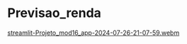 # Previsao_renda

[streamlit-Projeto_mod16_app-2024-07-26-21-07-59.webm](https://github.com/user-attachments/assets/6ed104ec-5f59-4ff5-b93c-91111dd5565d)
